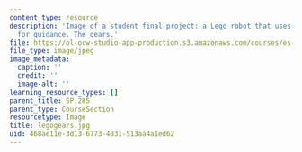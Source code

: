 ```yaml
---
content_type: resource
description: 'Image of a student final project: a Lego robot that uses light sensors
  for guidance. The gears.'
file: https://ol-ocw-studio-app-production.s3.amazonaws.com/courses/es-293-lego-robotics-spring-2007/468ae11e3d1367734031513aa4a1ed62_legogears.jpg
file_type: image/jpeg
image_metadata:
  caption: ''
  credit: ''
  image-alt: ''
learning_resource_types: []
parent_title: SP.285
parent_type: CourseSection
resourcetype: Image
title: legogears.jpg
uid: 468ae11e-3d13-6773-4031-513aa4a1ed62
---
```


